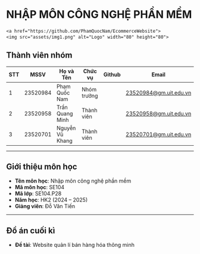 # NHẬP MÔN CÔNG NGHỆ PHẦN MỀM
    <a href="https://github.com/PhamQuocNam/EcommerceWebsite">
    <img src="assets/img1.png" alt="Logo" width="80" height="80">
  </a>

## Thành viên nhóm

| STT | MSSV     | Họ và Tên          | Chức vụ      | Github                | Email                         |
|-----|----------|-------------------|--------------|----------------------|------------------------------|
| 1   | 23520984 | Phạm Quốc Nam     | Nhóm trưởng  |  | 23520984@gm.uit.edu.vn |
| 2   | 23520958 | Trần Quang Minh   | Thành viên   |  | 23520958@gm.uit.edu.vn |
| 3   | 23520701 | Nguyễn Vũ Khang    | Thành viên   |  | 23520701@gm.uit.edu.vn |

---

## Giới thiệu môn học

- **Tên môn học**: Nhập môn công nghệ phần mềm  
- **Mã môn học**: SE104  
- **Mã lớp**: SE104.P28
- **Năm học**: HK2 (2024 – 2025)  
- **Giảng viên**: Đỗ Văn Tiến

---

## Đồ án cuối kì

- **Đề tài**: Website quản lí bán hàng hóa thông minh
